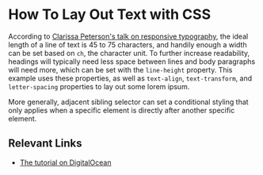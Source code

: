 # How To Lay Out Text with CSS

According to [Clarissa Peterson's talk on responsive typography](https://www.youtube.com/watch?v=hjXPAtBJd-Y), the ideal length of a line of text is 45 to 75 characters, and handily enough a width can be set based on `ch`, the character unit. To further increase readability, headings will typically need less space between lines and body paragraphs will need more, which can be set with the `line-height` property. This example uses these properties, as well as `text-align`, `text-transform`, and `letter-spacing` properties to lay out some lorem ipsum.

More generally, adjacent sibling selector can set a conditional styling that only applies when a specific element is directly after another specific element.

## Relevant Links

- [The tutorial on DigitalOcean](https://www.digitalocean.com/community/tutorials/how-to-lay-out-text-with-css)
